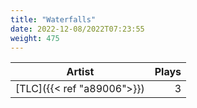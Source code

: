 ```yaml
---
title: "Waterfalls"
date: 2022-12-08/2022T07:23:55
weight: 475
---
```




 Artist | Plays 
----- | -----:
[TLC]({{< ref "a89006">}}) | 3
